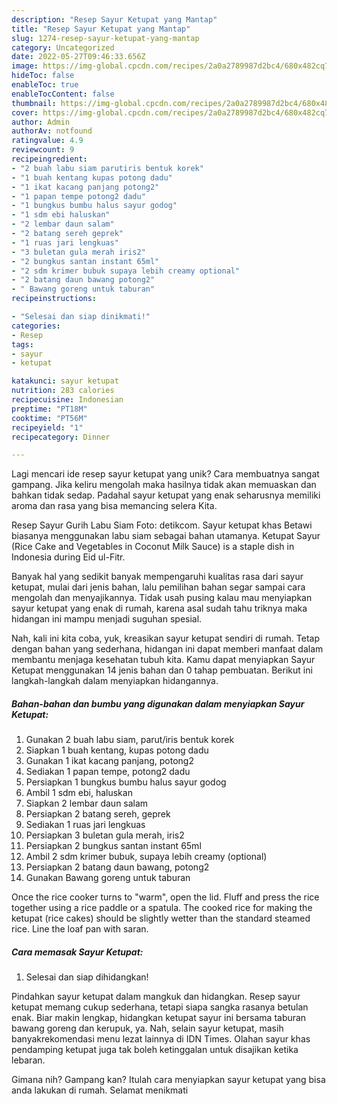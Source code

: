 ```yaml
---
description: "Resep Sayur Ketupat yang Mantap"
title: "Resep Sayur Ketupat yang Mantap"
slug: 1274-resep-sayur-ketupat-yang-mantap
category: Uncategorized
date: 2022-05-27T09:46:33.656Z
image: https://img-global.cpcdn.com/recipes/2a0a2789987d2bc4/680x482cq70/sayur-ketupat-foto-resep-utama.jpg
hideToc: false
enableToc: true
enableTocContent: false
thumbnail: https://img-global.cpcdn.com/recipes/2a0a2789987d2bc4/680x482cq70/sayur-ketupat-foto-resep-utama.jpg
cover: https://img-global.cpcdn.com/recipes/2a0a2789987d2bc4/680x482cq70/sayur-ketupat-foto-resep-utama.jpg
author: Admin
authorAv: notfound
ratingvalue: 4.9
reviewcount: 9
recipeingredient:
- "2 buah labu siam parutiris bentuk korek"
- "1 buah kentang kupas potong dadu"
- "1 ikat kacang panjang potong2"
- "1 papan tempe potong2 dadu"
- "1 bungkus bumbu halus sayur godog"
- "1 sdm ebi haluskan"
- "2 lembar daun salam"
- "2 batang sereh geprek"
- "1 ruas jari lengkuas"
- "3 buletan gula merah iris2"
- "2 bungkus santan instant 65ml"
- "2 sdm krimer bubuk supaya lebih creamy optional"
- "2 batang daun bawang potong2"
- " Bawang goreng untuk taburan"
recipeinstructions:

- "Selesai dan siap dinikmati!"
categories:
- Resep
tags:
- sayur
- ketupat

katakunci: sayur ketupat 
nutrition: 283 calories
recipecuisine: Indonesian
preptime: "PT18M"
cooktime: "PT56M"
recipeyield: "1"
recipecategory: Dinner

---
```





Lagi mencari ide resep sayur ketupat yang unik? Cara membuatnya sangat gampang. Jika keliru mengolah maka hasilnya tidak akan memuaskan dan bahkan tidak sedap. Padahal sayur ketupat yang enak seharusnya memiliki aroma dan rasa yang bisa memancing selera Kita.





Resep Sayur Gurih Labu Siam Foto: detikcom. Sayur ketupat khas Betawi biasanya menggunakan labu siam sebagai bahan utamanya. Ketupat Sayur (Rice Cake and Vegetables in Coconut Milk Sauce) is a staple dish in Indonesia during Eid ul-Fitr.

Banyak hal yang sedikit banyak mempengaruhi kualitas rasa dari sayur ketupat, mulai dari jenis bahan, lalu pemilihan bahan segar sampai cara mengolah dan menyajikannya. Tidak usah pusing kalau mau menyiapkan sayur ketupat yang enak di rumah, karena asal sudah tahu triknya maka hidangan ini mampu menjadi suguhan spesial.






Nah, kali ini kita coba, yuk, kreasikan sayur ketupat sendiri di rumah. Tetap dengan bahan yang sederhana, hidangan ini dapat memberi manfaat dalam membantu menjaga kesehatan tubuh kita. Kamu dapat menyiapkan Sayur Ketupat menggunakan 14 jenis bahan dan 0 tahap pembuatan. Berikut ini langkah-langkah dalam menyiapkan hidangannya.

<!--inarticleads1-->

##### Bahan-bahan dan bumbu yang digunakan dalam menyiapkan Sayur Ketupat:

1. Gunakan 2 buah labu siam, parut/iris bentuk korek
1. Siapkan 1 buah kentang, kupas potong dadu
1. Gunakan 1 ikat kacang panjang, potong2
1. Sediakan 1 papan tempe, potong2 dadu
1. Persiapkan 1 bungkus bumbu halus sayur godog
1. Ambil 1 sdm ebi, haluskan
1. Siapkan 2 lembar daun salam
1. Persiapkan 2 batang sereh, geprek
1. Sediakan 1 ruas jari lengkuas
1. Persiapkan 3 buletan gula merah, iris2
1. Persiapkan 2 bungkus santan instant 65ml
1. Ambil 2 sdm krimer bubuk, supaya lebih creamy (optional)
1. Persiapkan 2 batang daun bawang, potong2
1. Gunakan  Bawang goreng untuk taburan


Once the rice cooker turns to &#34;warm&#34;, open the lid. Fluff and press the rice together using a rice paddle or a spatula. The cooked rice for making the ketupat (rice cakes) should be slightly wetter than the standard steamed rice. Line the loaf pan with saran. 

<!--inarticleads2-->

##### Cara memasak Sayur Ketupat:


1. Selesai dan siap dihidangkan!

Pindahkan sayur ketupat dalam mangkuk dan hidangkan. Resep sayur ketupat memang cukup sederhana, tetapi siapa sangka rasanya betulan enak. Biar makin lengkap, hidangkan ketupat sayur ini bersama taburan bawang goreng dan kerupuk, ya. Nah, selain sayur ketupat, masih banyakrekomendasi menu lezat lainnya di IDN Times. Olahan sayur khas pendamping ketupat juga tak boleh ketinggalan untuk disajikan ketika lebaran. 

Gimana nih? Gampang kan? Itulah cara menyiapkan sayur ketupat yang bisa anda lakukan di rumah. Selamat menikmati
